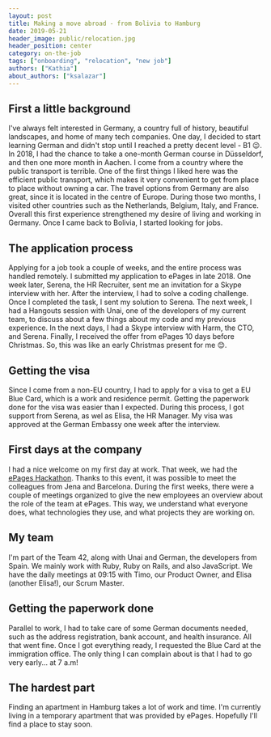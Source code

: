 ```yaml
---
layout: post
title: Making a move abroad - from Bolivia to Hamburg
date: 2019-05-21
header_image: public/relocation.jpg
header_position: center
category: on-the-job
tags: ["onboarding", "relocation", "new job"]
authors: ["Kathia"]
about_authors: ["ksalazar"]
---
```


## First a little background

I've always felt interested in Germany, a country full of history, beautiful landscapes, and home of many tech companies.
One day, I decided to start learning German and didn't stop until I reached a pretty decent level - B1 😉.
In 2018, I had the chance to take a one-month German course in Düsseldorf, and then one more month in Aachen.
I come from a country where the public transport is terrible.
One of the first things I liked here was the efficient public transport, which makes it very convenient to get from place to place without owning a car.
The travel options from Germany are also great, since it is located in the centre of Europe.
During those two months, I visited other countries such as the Netherlands, Belgium, Italy, and France.
Overall this first experience strengthened my desire of living and working in Germany.
Once I came back to Bolivia, I started looking for jobs.

## The application process

Applying for a job took a couple of weeks, and the entire process was handled remotely.
I submitted my application to ePages in late 2018.
One week later, Serena, the HR Recruiter, sent me an invitation for a Skype interview with her.
After the interview, I had to solve a coding challenge.
Once I completed the task, I sent my solution to Serena.
The next week, I had a Hangouts session with Unai, one of the developers of my current team, to discuss about a few things about my code and my previous experience.
In the next days, I had a Skype interview with Harm, the CTO, and Serena.
Finally, I received the offer from ePages 10 days before Christmas.
So, this was like an early Christmas present for me 😊.

## Getting the visa

Since I come from a non-EU country, I had to apply for a visa to get a EU Blue Card, which is a work and residence permit.
Getting the paperwork done for the visa was easier than I expected.
During this process, I got support from Serena, as wel as Elisa, the HR Manager.
My visa was approved at the German Embassy one week after the interview.

## First days at the company

I had a nice welcome on my first day at work.
That week, we had the [ePages Hackathon](/blog/events/this-years-hackathon-a-travel-through-time/).
Thanks to this event, it was possible to meet the colleagues from Jena and Barcelona. 
During the first weeks, there were a couple of meetings organized to give the new employees an overview about the role of the team at ePages.
This way, we understand what everyone does, what technologies they use, and what projects they are working on. 

## My team

I'm part of the Team 42, along with Unai and German, the developers from Spain. 
We mainly work with Ruby, Ruby on Rails, and also JavaScript.
We have the daily meetings at 09:15 with Timo, our Product Owner, and Elisa (another Elisa!), our Scrum Master.

## Getting the paperwork done

Parallel to work, I had to take care of some German documents needed, such as the address registration, bank account, and health insurance.
All that went fine.
Once I got everything ready, I requested the Blue Card at the immigration office.
The only thing I can complain about is that I had to go very early... at 7 a.m!

## The hardest part

Finding an apartment in Hamburg takes a lot of work and time.
I'm currently living in a temporary apartment that was provided by ePages.
Hopefully I'll find a place to stay soon.